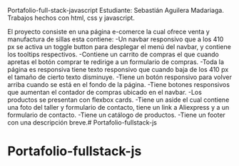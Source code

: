Portafolio-full-stack-javascript 
Estudiante: Sebastián Aguilera Madariaga.
Trabajos hechos con html, css y javascript.

El proyecto consiste en una página e-comerce la cual ofrece venta y manufactura de sillas esta contiene:
-Un navbar responsivo que a los 410 px se activa un toggle button para desplegar el menú del navbar, y contiene los tooltips respectivos.
-Contiene un carrito de compras el que cuando apretas el botón comprar te redirige a un formulario de compras.
-Toda la página es responsiva tiene texto responsivo que cuando baja de los 410 px el tamaño de cierto texto disminuye.
-Tiene un botón responsivo para volver arriba cuando se está en el fondo de la página.
-Tiene botones responsivos que aumentan el contador de compras ubicado en el navbar.
-Los productos se presentan con flexbox cards.
-Tiene un aside el cual contiene una foto del taller y formulario de contacto, tiene un link a Aliexpress y a un formulario de contacto.
-Tiene un catálogo de productos.
-Tiene un footer con una descripción breve.# Portafolio-fullstack-js
# Portafolio-fullstack-js
